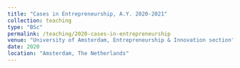 ```yaml
---
title: "Cases in Entrepreneurship, A.Y. 2020-2021"
collection: teaching
type: "BSc"
permalink: /teaching/2020-cases-in-entrepreneurship
venue: "University of Amsterdam, Entrepreneurship & Innovation section"
date: 2020
location: "Amsterdam, The Netherlands"
---
```

